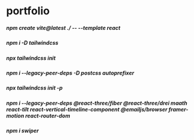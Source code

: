 # portfolio
##### npm create vite@latest ./ -- --template react
##### npm i -D tailwindcss
##### npx tailwindcss init
##### npm i --legacy-peer-deps -D postcss autoprefixer
##### npx tailwindcss init -p
##### npm i --legacy-peer-deps @react-three/fiber @react-three/drei maath react-tilt react-vertical-timeline-component @emailjs/browser framer-motion react-router-dom
##### npm i swiper